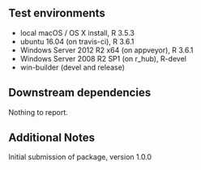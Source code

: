 ## Test environments
* local macOS / OS X install, R 3.5.3
* ubuntu 16.04 (on travis-ci), R 3.6.1
* Windows Server 2012 R2 x64 (on appveyor), R 3.6.1
* Windows Server 2008 R2 SP1 (on r_hub), R-devel
* win-builder (devel and release)


## Downstream dependencies
Nothing to report.

## Additional Notes
Initial submission of package, version 1.0.0
